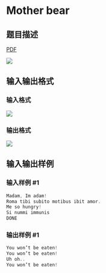 # Mother bear

## 题目描述

[problemUrl]: https://uva.onlinejudge.org/index.php?option=com_onlinejudge&Itemid=8&category=21&page=show_problem&problem=1886

[PDF](https://uva.onlinejudge.org/external/109/p10945.pdf)

![](https://cdn.luogu.com.cn/upload/vjudge_pic/UVA10945/15d2158e6aab607c5cca40222cd809b2f246ac4e.png)

## 输入输出格式

### 输入格式

![](https://cdn.luogu.com.cn/upload/vjudge_pic/UVA10945/b822c98fcde8f9a28e891fdffabc34eaff62c0fb.png)

### 输出格式

![](https://cdn.luogu.com.cn/upload/vjudge_pic/UVA10945/bd4c758dd223639ddce0a19dc9c8f58c6709b4d8.png)

## 输入输出样例

### 输入样例 #1

```cpp
Madam, Im adam!
Roma tibi subito motibus ibit amor.
Me so hungry!
Si nummi immunis
DONE
```


### 输出样例 #1

```cpp
You won’t be eaten!
You won’t be eaten!
Uh oh..
You won’t be eaten!
```


